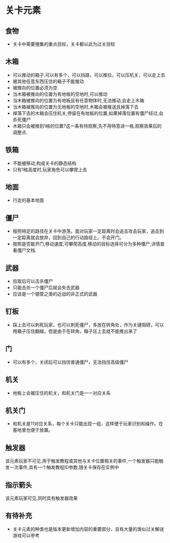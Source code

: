 关卡元素
========

食物
----

-	关卡中需要搜集的重点目标，关卡都以此为过关目标

木箱
----

-	可以推动的箱子,可以有多个，可以挡路，可以推拉，可以压机关，可以走上去
-	被其他任意东西压住的箱子不能推动
-	被推向的位置必须为空
-	当木箱被推向的位置为有地板的空地时,可以推动
-	当木箱被推向的位置为有地板且有任意物体时,无法推动,会走上木箱
-	当木箱被推向的位置为无地板的空地时,木箱会被推送且掉落下去
-	掉落下去的木箱会压住机关,停留在有地板的位置,如果掉落位置有僵尸经过,会杀死僵尸
-	木箱只会被推到1格的位置?这一条有待观察,先不用特意进一格,观察效果后的调整点.

铁箱
----

-	不能被移动,构成关卡的静态结构
-	只有1格高度时,玩家角色可以攀爬上去

地面
----

-	行走的基本地面

僵尸
----

-	按照特定的路径在关卡中游荡，面对玩家一定距离时会追击攻击玩家，追击到一定距离就会放弃，回到自己的行动路径上。不会开门。
-	按照是否能开门,移动速度,可攀爬高度,移动的目标选择可分为多种僵尸,详情查看僵尸文档.

武器
----

-	拾取后可以击杀僵尸
-	只能击杀一个僵尸后就会失去武器
-	应该是一个钢管之类的近战的非正式的武器

钉板
----

-	踩上去可以刺死玩家，也可以刺死僵尸，多放在转角处，作为关键阻碍，可以用箱子压住翻越，但是由于在转角，箱子压上去就不能推出来了

门
--

-	可以有多个，关闭后可以挡住普通僵尸，无法挡住高级僵尸

机关
----

-	地板上会被压住的机关，和机关门是一一对应关系

机关门
------

-	和机关是11对应关系，每个关卡只能出现一组，这样便于玩家识别和操作。在基地里也便于放置。

触发器
------

该元素玩家不可见,用于触发教程或其他与关卡位置相关的事件,一个触发器只能触发一次事件,具有一个触发教程ID参数,随关卡保存在实例中

指示箭头
--------

该元素玩家可见,同时具有触发器效果

有待补充
--------

-	关卡元素的种类也是版本更新增加内容的重要部分，且有大量的类似过关解谜游戏可以参考
